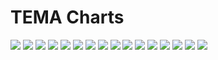 # TEMA Charts

![](img/TEMA10_Spike.svg) ![](img/TEMA10_Impulse.svg) ![](img/TEMA10_Triangle.svg) ![](img/TEMA10_Sawtooth.svg) ![](img/TEMA10_Sine.svg) ![](img/TEMA10_Chirp.svg) ![](img/TEMA10_White.svg) ![](img/TEMA10_Gauss.svg) ![](img/TEMA10_B.svg) ![](img/TEMA10_HF.svg) ![](img/TEMA10_ImpulseHF.svg) ![](img/TEMA10_SawtoothHF.svg) ![](img/TEMA10_SineG.svg) ![](img/TEMA10_ChirpG.svg) ![](img/TEMA10_Complex.svg) ![](img/TEMA10_Market.svg)
